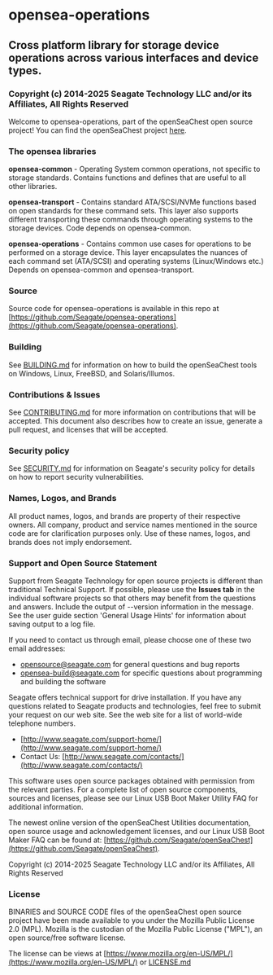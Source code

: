 # opensea-operations

## Cross platform library for storage device operations across various interfaces and device types.

### Copyright (c) 2014-2025 Seagate Technology LLC and/or its Affiliates, All Rights Reserved

Welcome to opensea-operations, part of the openSeaChest open source project!
You can find the openSeaChest project [here](https://github.com/Seagate/openSeaChest).

### The opensea libraries

**opensea-common**      - Operating System common operations, not specific to
                      storage standards. Contains functions and defines that
                      are useful to all other libraries.

**opensea-transport**   - Contains standard ATA/SCSI/NVMe functions based on open
                      standards for these command sets.  This layer also
                      supports different transporting these commands through
                      operating systems to the storage devices. Code depends on
                      opensea-common.

**opensea-operations**  - Contains common use cases for operations to be performed
                      on a storage device. This layer encapsulates the nuances
                      of each command set (ATA/SCSI) and operating systems
                      (Linux/Windows etc.) Depends on opensea-common and
                      opensea-transport.

### Source

Source code for opensea-operations is available in this repo at [https://github.com/Seagate/opensea-operations](https://github.com/Seagate/opensea-operations).

### Building

See [BUILDING.md](BUILDING.md) for information on how to build the openSeaChest tools on Windows, Linux, FreeBSD, and Solaris/Illumos.

### Contributions & Issues

See [CONTRIBUTING.md](CONTRIBUTING.md) for more information on contributions that will be accepted.
This document also describes how to create an issue, generate a pull request, and licenses that will be accepted.

### Security policy

See [SECURITY.md](SECURITY.md) for information on Seagate's security policy for details on how to report security vulnerabilities.

### Names, Logos, and Brands

All product names, logos, and brands are property of their respective owners.
All company, product and service names mentioned in the source code are for
clarification purposes only. Use of these names, logos, and brands does not
imply endorsement.

### Support and Open Source Statement

Support from Seagate Technology for open source projects is different than traditional Technical Support.  If possible, please use the **Issues tab** in the individual software projects so that others may benefit from the questions and answers.  Include the output of --version information in the message. See the user guide section 'General Usage Hints' for information about saving output to a log file.

If you need to contact us through email, please choose one of these
two email addresses:

- opensource@seagate.com   for general questions and bug reports
- opensea-build@seagate.com   for specific questions about programming and building the software

Seagate offers technical support for drive installation.  If you have any questions related to Seagate products and technologies, feel free to submit your request on our web site. See the web site for a list of world-wide telephone numbers.

- [http://www.seagate.com/support-home/](http://www.seagate.com/support-home/)
- Contact Us:
[http://www.seagate.com/contacts/](http://www.seagate.com/contacts/)

This software uses open source packages obtained with permission from the
relevant parties. For a complete list of open source components, sources and
licenses, please see our Linux USB Boot Maker Utility FAQ for additional
information.

The newest online version of the openSeaChest Utilities documentation, open
source usage and acknowledgement licenses, and our Linux USB Boot Maker FAQ can
be found at: [https://github.com/Seagate/openSeaChest](https://github.com/Seagate/openSeaChest).

Copyright (c) 2014-2025 Seagate Technology LLC and/or its Affiliates, All Rights Reserved

### License

BINARIES and SOURCE CODE files of the openSeaChest open source project have
been made available to you under the Mozilla Public License 2.0 (MPL).  Mozilla
is the custodian of the Mozilla Public License ("MPL"), an open source/free
software license.

The license can be views at [https://www.mozilla.org/en-US/MPL/](https://www.mozilla.org/en-US/MPL/) or [LICENSE.md](LICENSE.md)
